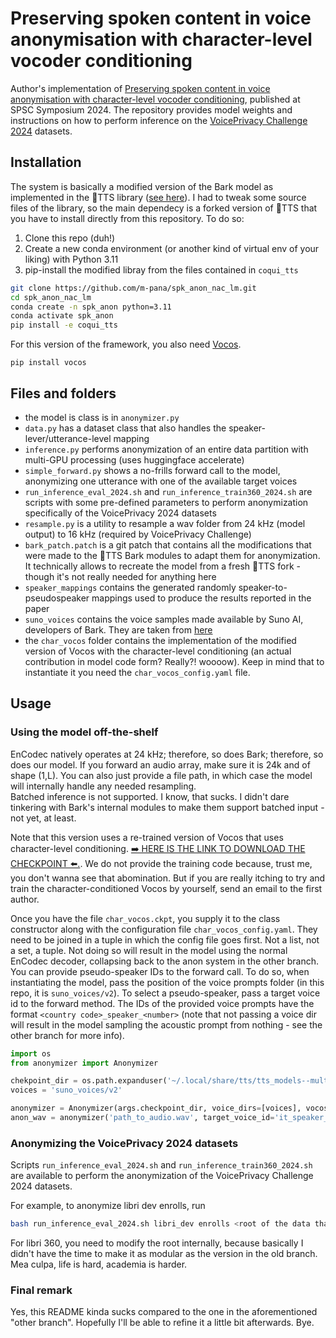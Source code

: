 # Preserving spoken content in voice anonymisation with character-level vocoder conditioning
Author's implementation of [Preserving spoken content in voice anonymisation with character-level vocoder conditioning](https://arxiv.org/abs/link_not_available_yet_google_the_paper_name_in_the_meantime), published at SPSC Symposium 2024. The repository provides model weights and instructions on how to perform inference on the [VoicePrivacy Challenge 2024](https://github.com/Voice-Privacy-Challenge/Voice-Privacy-Challenge-2024) datasets.

## Installation
The system is basically a modified version of the Bark model as implemented in the 🐸TTS library ([see here](https://docs.coqui.ai/en/dev/models/bark.html)). I had to tweak some source files of the library, so the main dependecy is a forked version of 🐸TTS that you have to install directly from this repository. To do so:
1. Clone this repo (duh!)
2. Create a new conda environment (or another kind of virtual env of your liking) with Python 3.11
3. pip-install the modified libray from the files contained in `coqui_tts`

```bash
git clone https://github.com/m-pana/spk_anon_nac_lm.git
cd spk_anon_nac_lm
conda create -n spk_anon python=3.11
conda activate spk_anon
pip install -e coqui_tts
```
For this version of the framework, you also need [Vocos](https://github.com/gemelo-ai/vocos).
```
pip install vocos
```

## Files and folders
- the model is class is in `anonymizer.py`
- `data.py` has a dataset class that also handles the speaker-lever/utterance-level mapping
- `inference.py` performs anonymization of an entire data partition with multi-GPU processing (uses huggingface accelerate)
- `simple_forward.py` shows a no-frills forward call to the model, anonymizing one utterance with one of the available target voices
- `run_inference_eval_2024.sh` and `run_inference_train360_2024.sh` are scripts with some pre-defined parameters to perform anonymization specifically of the VoicePrivacy 2024 datasets
- `resample.py` is a utility to resample a wav folder from 24 kHz (model output) to 16 kHz (required by VoicePrivacy Challenge)
- `bark_patch.patch` is a git patch that contains all the modifications that were made to the 🐸TTS Bark modules to adapt them for anonymization. It technically allows to recreate the model from a fresh 🐸TTS fork - though it's not really needed for anything here
- `speaker_mappings` contains the generated randomly speaker-to-pseudospeaker mappings used to produce the results reported in the paper
- `suno_voices` contains the voice samples made available by Suno AI, developers of Bark. They are taken from [here](https://suno-ai.notion.site/8b8e8749ed514b0cbf3f699013548683?v=bc67cff786b04b50b3ceb756fd05f68c)
- the `char_vocos` folder contains the implementation of the modified version of Vocos with the character-level conditioning (an actual contribution in model code form? Really?! woooow). Keep in mind that to instantiate it you need the `char_vocos_config.yaml` file.

## Usage
### Using the model off-the-shelf
EnCodec natively operates at 24 kHz; therefore, so does Bark; therefore, so does our model. If you forward an audio array, make sure it is 24k and of shape (1,L). You can also just provide a file path, in which case the model will internally handle any needed resampling.  
Batched inference is not supported. I know, that sucks. I didn't dare tinkering with Bark's internal modules to make them support batched input - not yet, at least.

Note that this version uses a re-trained version of Vocos that uses character-level conditioning. [➡️ HERE IS THE LINK TO DOWNLOAD THE CHECKPOINT ⬅️.](https://nextcloud.eurecom.fr/s/xoHw6fjgJBJtWna).
We do not provide the training code because, trust me, you don't wanna see that abomination. But if you are really itching to try and train the character-conditioned Vocos by yourself, send an email to the first author.

Once you have the file `char_vocos.ckpt`, you supply it to the class constructor along with the configuration file `char_vocos_config.yaml`. They need to be joined in a tuple in which the config file goes first. Not a list, not a set, a tuple. Not doing so will result in the model using the normal EnCodec decoder, collapsing back to the anon system in the other branch.
You can provide pseudo-speaker IDs to the forward call. To do so, when instantiating the model, pass the position of the voice prompts folder (in this repo, it is `suno_voices/v2`). To select a pseudo-speaker, pass a target voice id to the forward method. The IDs of the provided voice prompts have the format `<country code>_speaker_<number>` (note that not passing a voice dir will result in the model sampling the acoustic prompt from nothing - see the other branch for more info).
```python
import os
from anonymizer import Anonymizer

chekpoint_dir = os.path.expanduser('~/.local/share/tts/tts_models--multilingual--multi-dataset--bark')
voices = 'suno_voices/v2'

anonymizer = Anonymizer(args.checkpoint_dir, voice_dirs=[voices], vocos_checkpoint=('char_vocos_config.yaml', 'char_vocos.ckpt'))
anon_wav = anonymizer('path_to_audio.wav', target_voice_id='it_speaker_0')
```

### Anonymizing the VoicePrivacy 2024 datasets
Scripts `run_inference_eval_2024.sh` and `run_inference_train360_2024.sh` are available to perform the anonymization of the VoicePrivacy Challenge 2024 datasets.

For example, to anonymize libri dev enrolls, run
```bash
bash run_inference_eval_2024.sh libri_dev enrolls <root of the data that will be contatenated to the paths in the SCP file>
```
For libri 360, you need to modify the root internally, because basically I didn't have the time to make it as modular as the version in the old branch. Mea culpa, life is hard, academia is harder.

### Final remark
Yes, this README kinda sucks compared to the one in the aforementioned "other branch". Hopefully I'll be able to refine it a little bit afterwards. Bye.

